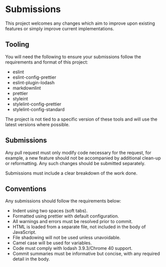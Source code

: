 # Submissions
This project welcomes any changes which aim to improve upon existing features or simply improve current implementations.

## Tooling
You will need the following to ensure your submissions follow the requirements and format of this project:

* eslint
* eslint-config-prettier
* eslint-plugin-lodash
* markdownlint
* prettier
* styleint
* stylelint-config-prettier
* stylelint-config-standard

The project is not tied to a specific version of these tools and will use the latest versions where possible.

## Submissions
Any pull request must only modify code necessary for the request, for example, a new feature should not be accompanied by additional clean-up or reformatting. Any such changes should be submitted separately.

Submissions must include a clear breakdown of the work done.

## Conventions
Any submissions should follow the requirements below:

* Indent using two spaces (soft tabs).
* Formatted using prettier with default configuration.
* All warnings and errors must be resolved prior to commit.
* HTML is loaded from a separate file, not included in the body of JavaScript.
* File shadowing will not be used unless unavoidable.
* Camel case will be used for variables.
* Code must comply with lodash 3.9.3/Chrome 40 support.
* Commit summaries must be informative but concise, with any required detail in the body.
